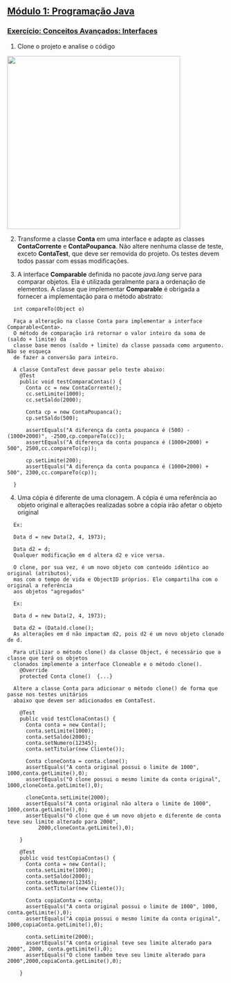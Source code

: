 ## [Módulo 1: Programação Java](https://aula-java.github.io/aulas/modulo-1.html)

### [Exercício: Conceitos Avançados: Interfaces](https://aula-java.github.io/aulas/avancado/#/6)

1. Clone o projeto e analise o código

<img height="400" src="https://aula-java.github.io/aulas/avancado/interface/exerc-1.png">

2. Transforme a classe **Conta** em uma interface e adapte as classes **ContaCorrente** e **ContaPoupanca**. Não altere nenhuma classe de teste, exceto **ContaTest**, que deve ser removida do projeto. Os testes devem todos passar com essas modificações.

3. A interface **Comparable** definida no pacote *java.lang* serve para comparar objetos. Ela é utilizada geralmente para a ordenação de elementos. A classe que implementar **Comparable** é obrigada a fornecer a implementação para o método abstrato:
```
  int compareTo(Object o)

  Faça a alteração na classe Conta para implementar a interface Comparable<Conta>. 
  O método de comparação irá retornar o valor inteiro da soma de (saldo + limite) da 
  classe base menos (saldo + limite) da classe passada como argumento. Não se esqueça 
  de fazer a conversão para inteiro. 

  A classe ContaTest deve passar pelo teste abaixo:
    @Test
    public void testComparaContas() {
      Conta cc = new ContaCorrente();
      cc.setLimite(1000);
      cc.setSaldo(2000);

      Conta cp = new ContaPoupanca();
      cp.setSaldo(500);

      assertEquals("A diferença da conta poupanca é (500) - (1000+2000)", -2500,cp.compareTo(cc));
      assertEquals("A diferença da conta poupanca é (1000+2000) + 500", 2500,cc.compareTo(cp));

      cp.setLimite(200);
      assertEquals("A diferença da conta poupanca é (1000+2000) + 500", 2300,cc.compareTo(cp));

  }
```  

4. Uma cópia é diferente de uma clonagem. A cópia é uma referência ao objeto original e alterações realizadas sobre a cópia irão afetar o objeto original
```
  Ex: 

  Data d = new Data(2, 4, 1973);

  Data d2 = d;
  Qualquer modificação em d altera d2 e vice versa.

  O clone, por sua vez, é um novo objeto com conteúdo idêntico ao original (atributos), 
  mas com o tempo de vida e ObjectID próprios. Ele compartilha com o original a referência 
  aos objetos "agregados"

  Ex: 

  Data d = new Data(2, 4, 1973);

  Data d2 = (Data)d.clone();
  As alterações em d não impactam d2, pois d2 é um novo objeto clonado de d.

  Para utilizar o método clone() da classe Object, é necessário que a classe que terá os objetos 
  clonados implemente a interface Cloneable e o método clone(). 
    @Override
    protected Conta clone()  {...}

  Altere a classe Conta para adicionar o método clone() de forma que passe nos testes unitários 
  abaixo que devem ser adicionados em ContaTest.
  
    @Test
    public void testClonaContas() {
      Conta conta = new Conta();
      conta.setLimite(1000);
      conta.setSaldo(2000);
      conta.setNumero(12345);
      conta.setTitular(new Cliente());

      Conta cloneConta = conta.clone();
      assertEquals("A conta original possui o limite de 1000", 1000,conta.getLimite(),0);
      assertEquals("O clone possui o mesmo limite da conta original", 1000,cloneConta.getLimite(),0);

      cloneConta.setLimite(2000);
      assertEquals("A conta original não altera o limite de 1000", 1000,conta.getLimite(),0);
      assertEquals("O clone que é um novo objeto e diferente de conta teve seu limite alterado para 2000", 
          2000,cloneConta.getLimite(),0);

    }

    @Test
    public void testCopiaContas() {
      Conta conta = new Conta();
      conta.setLimite(1000);
      conta.setSaldo(2000);
      conta.setNumero(12345);
      conta.setTitular(new Cliente());

      Conta copiaConta = conta;
      assertEquals("A conta original possui o limite de 1000", 1000, conta.getLimite(),0);
      assertEquals("A copia possui o mesmo limite da conta original", 1000,copiaConta.getLimite(),0);

      conta.setLimite(2000);
      assertEquals("A conta original teve seu limite alterado para 2000", 2000, conta.getLimite(),0);
      assertEquals("O clone também teve seu limite alterado para 2000",2000,copiaConta.getLimite(),0);

    }
```

